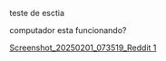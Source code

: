 teste de esctia



computador esta funcionando?

[Screenshot_20250201_073519_Reddit 1](Assets/Attachments/Screenshot_20250201_073519_Reddit%201.jpg)